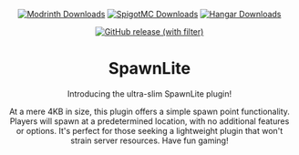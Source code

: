 <div align="center">

[![Modrinth Downloads](https://img.shields.io/modrinth/dt/spawnlite?style=for-the-badge&logo=modrinth&labelColor=29355F&color=009B98)](https://modrinth.com/plugin/joinprotection)
[![SpigotMC Downloads](https://img.shields.io/badge/dynamic/json?style=for-the-badge&url=https%3A%2F%2Fapi.spiget.org%2Fv2%2Fresources%2F111379&query=%24.downloads&label=SpigotMC&color=e49b0f&labelColor=af6007
)](https://www.spigotmc.org/resources/111379/)
[![Hangar Downloads](https://img.shields.io/badge/dynamic/json?url=https%3A%2F%2Fhangar.papermc.io%2Fapi%2Fv1%2Fprojects%2Ffreddi%2FSpawnLite&query=%24.stats.downloads&style=for-the-badge&label=Hangar&color=27272a
)](https://hangar.papermc.io/Freddi/SpawnLite)


[![GitHub release (with filter)](https://img.shields.io/github/v/release/FrederikHeinrich/spawnlite?style=for-the-badge&logo=github&labelColor=29355F&color=009B98)](https://github.com/FrederikHeinrich/spawnlite/releases)

# SpawnLite

Introducing the ultra-slim SpawnLite plugin!

At a mere 4KB in size, this plugin offers a simple spawn point functionality.
Players will spawn at a predetermined location, with no additional features or options.
It's perfect for those seeking a lightweight plugin that won't strain server resources. Have fun gaming!
</div>
